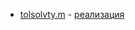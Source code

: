 * [tolsolvty.m](tolsolvty.m) - [реализация](http://www.nsc.ru/interval/Programing/OctCodes/tolsolvty.m)
